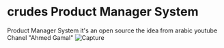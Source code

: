 # crudes Product Manager System
Product Manager System
it's an open source the idea from arabic youtube Chanel "Ahmed Gamal"
![Capture](https://user-images.githubusercontent.com/39694906/157033391-7ebadc9f-2db3-4c76-bcd1-53bc859fa47f.PNG)
